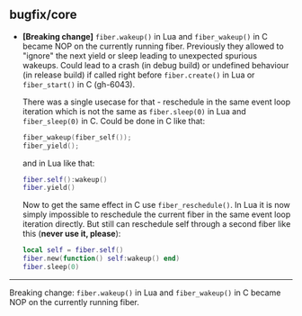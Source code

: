 ## bugfix/core

* **[Breaking change]** `fiber.wakeup()` in Lua and `fiber_wakeup()` in C became
  NOP on the currently running fiber. Previously they allowed to "ignore" the
  next yield or sleep leading to unexpected spurious wakeups. Could lead to a
  crash (in debug build) or undefined behaviour (in release build) if called
  right before `fiber.create()` in Lua or `fiber_start()` in C (gh-6043).

  There was a single usecase for that - reschedule in the same event loop
  iteration which is not the same as `fiber.sleep(0)` in Lua and
  `fiber_sleep(0)` in C. Could be done in C like that:
  ```C
  fiber_wakeup(fiber_self());
  fiber_yield();
  ```
  and in Lua like that:
  ```Lua
  fiber.self():wakeup()
  fiber.yield()
  ```
  Now to get the same effect in C use `fiber_reschedule()`. In Lua it is now
  simply impossible to reschedule the current fiber in the same event loop
  iteration directly. But still can reschedule self through a second fiber like
  this (**never use it, please**):
  ```Lua
  local self = fiber.self()
  fiber.new(function() self:wakeup() end)
  fiber.sleep(0)
  ```

----
Breaking change: `fiber.wakeup()` in Lua and `fiber_wakeup()` in C became NOP on
the currently running fiber.
